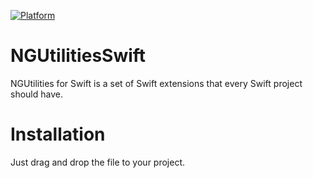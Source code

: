 [![Platform](https://img.shields.io/cocoapods/p/Alamofire.svg?style=flat)](https://github.com/nunojfg/NGUtilites)

# NGUtilitiesSwift
NGUtilities for Swift is a set of Swift extensions that every Swift project should have.

# Installation 
Just drag and drop the file to your project.

